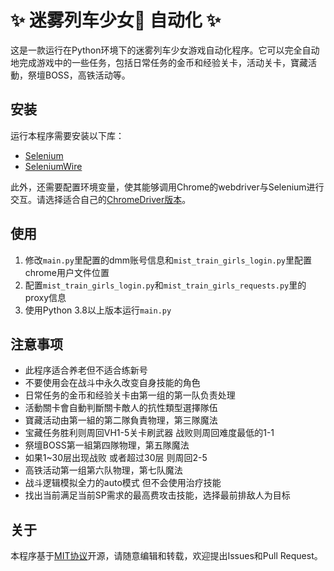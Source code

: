 
# :sparkles: 迷雾列车少女:train2: 自动化 :sparkles:

这是一款运行在Python环境下的迷雾列车少女游戏自动化程序。它可以完全自动地完成游戏中的一些任务，包括日常任务的金币和经验关卡，活动关卡，寶藏活動，祭壇BOSS，高铁活动等。

## 安装

运行本程序需要安装以下库：

- [Selenium](https://www.selenium.dev/)
- [SeleniumWire](https://selenium-wire.readthedocs.io/en/latest/)

此外，还需要配置环境变量，使其能够调用Chrome的webdriver与Selenium进行交互。请选择适合自己的[ChromeDriver版本](https://sites.google.com/a/chromium.org/chromedriver/downloads)。

## 使用

1. 修改`main.py`里配置的dmm账号信息和`mist_train_girls_login.py`里配置chrome用户文件位置
2. 配置`mist_train_girls_login.py`和`mist_train_girls_requests.py`里的proxy信息
3. 使用Python 3.8以上版本运行`main.py`

## 注意事项

- 此程序适合养老但不适合练新号
- 不要使用会在战斗中永久改变自身技能的角色
- 日常任务的金币和经验关卡由第一组的第一队负责处理
- 活動關卡會自動判斷關卡敵人的抗性類型選擇隊伍
- 寶藏活动由第一組的第二隊負責物理，第三隊魔法
- 宝藏任务胜利则周回VH1-5关卡刷武器 战败则周回难度最低的1-1
- 祭壇BOSS第一組第四隊物理，第五隊魔法
- 如果1~30层出现战败 或者超过30层 则周回2-5
- 高铁活动第一组第六队物理，第七队魔法
- 战斗逻辑模拟全力的auto模式 但不会使用治疗技能
- 找出当前满足当前SP需求的最高费攻击技能，选择最前排敌人为目标

## 关于

本程序基于[MIT协议](https://en.wikipedia.org/wiki/MIT_License)开源，请随意编辑和转载，欢迎提出Issues和Pull Request。
